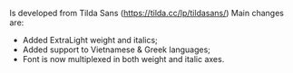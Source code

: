 Is developed from Tilda Sans (https://tilda.cc/lp/tildasans/)
Main changes are:
- Added ExtraLight weight and italics;
- Added support to Vietnamese & Greek languages;
- Font is now multiplexed in both weight and italic axes.

